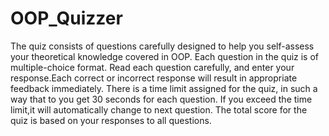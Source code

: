 # OOP_Quizzer

The quiz consists of questions carefully designed to help you self-assess your theoretical knowledge covered in OOP.
Each question in the quiz is of multiple-choice format. Read each question carefully, and enter your response.Each correct or incorrect response will result in appropriate feedback immediately.
There is a time limit assigned for the quiz, in such a way that to you get 30 seconds for each question. If you exceed the time limit,it will automatically change to next question.
The total score for the quiz is based on your responses to all questions.
